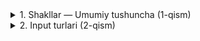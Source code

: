 <details>
<summary>1. Shakllar — Umumiy tushuncha (1-qism)</summary>

## HTML: Shakllar (Forms)

### `<form>`
- Shaklning asosiy konteyneri.  
- Ichida `input`, `textarea`, `select`, `button` va boshqa elementlar yoziladi.  
- **Muhim atributlari:**
  - `action` → ma’lumot qayerga yuborilishini bildiradi.  
  - `method` → yuborish usuli:
    - `get` — URL orqali yuboradi (qidiruv uchun).  
    - `post` — maxfiyroq yuboradi (parol, ro‘yxatdan o‘tish uchun).  

```html
<form action="/submit" method="post">
  ...
</form>
``` 

Maydonga nom berish uchun ishlatiladi.
`for` atributi orqali input bilan bog‘lanadi.

```html
<label for="ism">Ism:</label>
<input type="text" id="ism">
<input>
```

Kichik maydonlar orqali foydalanuvchi ma’lumot kiritishi uchun ishlatiladi.
`type` atributi orqali turlicha bo‘lishi mumkin (batafsil 2-qismda).

```html
<label>Ism:</label>
<input type="text">
<textarea>
```

Ko‘p qatorli matn kiritish uchun ishlatiladi.

```html
<label>Sharh yozing:</label><br>
<textarea rows="4" cols="30"></textarea>
<select> va <option>
<select> → tanlash ro‘yxati (dropdown).
<option> → variantlarni belgilaydi.
```

```html
<label>Fan tanlang:</label>
<select>
  <option>Matematika</option>
  <option>Fizika</option>
  <option>Ingliz tili</option>
</select>
```
Shakldagi ma’lumotni yuborish yoki boshqa amal bajarish uchun tugma.

```html
<button type="submit">Yuborish</button>
<button type="reset">Tozalash</button>
```

</details>

<details>
<summary>2. Input turlari (2-qism)</summary>

## `<input>` turlari (type atributi)

`<input>` — eng ko‘p ishlatiladigan element. Uning `type` atributi yordamida turli xil kiritish maydonlari hosil qilinadi.  

---

### Eng ko‘p ishlatiladigan turlari

#### 1. `type="text"`
Oddiy matn kiritish uchun.  

```html
<label>Ism:</label>
<input type="text">
```

2. **type="password"**
Parol kiritish uchun, belgilar ko‘rinmaydi (yulduzcha bilan yashiriladi).

```html
<label>Parol:</label>
<input type="password">
```

3. **type="email"**
Email manzili kiritish uchun.
👉 Brauzer noto‘g‘ri email kiritilsa ogohlantiradi.

```html
<label>Email:</label>
<input type="email">
```

4. **type="number"**
Faqat raqam kiritish uchun.

```html
<label>Yosh:</label>
<input type="number">
```

5. **type="date"**
Sana tanlash uchun kalendar oynasi ochiladi.

```html
<label>Tug‘ilgan sana:</label>
<input type="date">
```

6. **type="checkbox"**
Bir yoki bir nechta variantni tanlash uchun.

```html
<label>
  <input type="checkbox" name="fan" value="html"> HTML
</label>
<label>
  <input type="checkbox" name="fan" value="css"> CSS
</label>
```

7. **type="radio"**
Bir nechta variantdan faqat bittasini tanlash uchun.

```html
<label>
  <input type="radio" name="jins" value="erkak"> Erkak
</label>
<label>
  <input type="radio" name="jins" value="ayol"> Ayol
</label>
```

**👉 E’tibor bering:** `name` bir xil bo‘lishi shart, shunda faqat bitta tanlanadi.

8. **type="file"**
Fayl yuklash uchun.

```html
<label>Rasm yuklang:</label>
<input type="file">
```

**Qo‘shimcha turlari:**
`type="color"` — rang tanlash uchun.

`type="range"` — slayder ko‘rinishida son tanlash uchun.

`type="url"` — faqat to‘g‘ri URL kiritish uchun.

`type="tel"` — telefon raqam kiritish uchun.

`type="search"` — qidiruv maydoni.